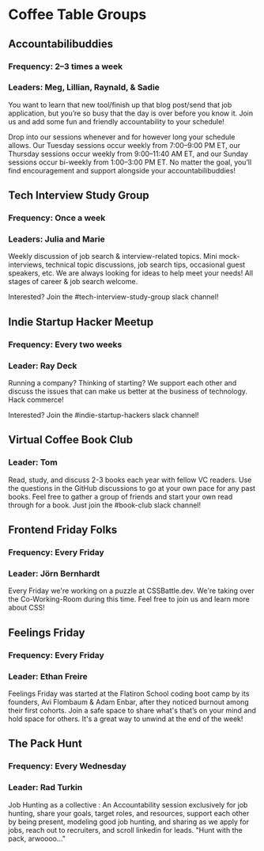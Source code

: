 # Coffee Table Groups

## Accountabilibuddies

### Frequency: 2–3 times a week

### Leaders: Meg, Lillian, Raynald, & Sadie

You want to learn that new tool/finish up that blog post/send that job application, but you’re so busy that the day is over before you know it. Join us and add some fun and friendly accountability to your schedule!

Drop into our sessions whenever and for however long your schedule allows. Our Tuesday sessions occur weekly from 7:00–9:00 PM ET, our Thursday sessions occur weekly from 9:00–11:40 AM ET, and our Sunday sessions occur bi-weekly from 1:00–3:00 PM ET. No matter the goal, you’ll find encouragement and support alongside your accountabilibuddies!

## Tech Interview Study Group

### Frequency: Once a week

### Leaders: Julia and Marie

Weekly discussion of job search & interview-related topics. Mini mock-interviews, technical topic discussions, job search tips, occasional guest speakers, etc. We are always looking for ideas to help meet your needs! All stages of career & job search welcome.

Interested? Join the #tech-interview-study-group slack channel!

## Indie Startup Hacker Meetup

### Frequency: Every two weeks

### Leader: Ray Deck

Running a company? Thinking of starting? We support each other and discuss the issues that can make us better at the business of technology. Hack commerce!

Interested? Join the #indie-startup-hackers slack channel!

## Virtual Coffee Book Club

### Leader: Tom

Read, study, and discuss 2-3 books each year with fellow VC readers. Use the questions in the GitHub discussions to go at your own pace for any past books. Feel free to gather a group of friends and start your own read through for a book. Just join the #book-club slack channel!

## Frontend Friday Folks

### Frequency: Every Friday

### Leader: Jörn Bernhardt

Every Friday we're working on a puzzle at CSSBattle.dev. We're taking over the Co-Working-Room during this time. Feel free to join us and learn more about CSS!

## Feelings Friday

### Frequency: Every Friday

### Leader: Ethan Freire

Feelings Friday was started at the Flatiron School coding boot camp by its founders, Avi Flombaum & Adam Enbar, after they noticed burnout among their first cohorts. Join a safe space to share what's that’s on your mind and hold space for others. It's a great way to unwind at the end of the week!

## The Pack Hunt

### Frequency: Every Wednesday

### Leader: Rad Turkin

Job Hunting as a collective :  An Accountability session exclusively for job hunting, share your goals, target roles, and resources, support each other by being present, modeling good job hunting, and sharing as we apply for jobs, reach out to recruiters, and scroll linkedin for leads. "Hunt with the pack, arwoooo..."

